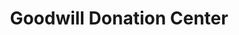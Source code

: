 ---
title: "Goodwill Donation Center"
url: /broken-arrow/goodwill-donation-center/
shop: charity
---